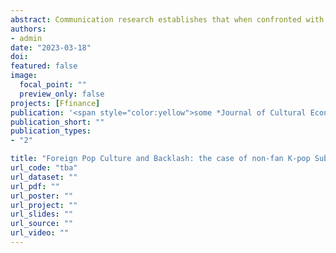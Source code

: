 ```yaml
---
abstract: Communication research establishes that when confronted with information contradicting their beliefs, people tend to ‘backlash’ by doubling down on their prior. Can international popular culture be the context of backlash? This paper analyzes two K-pop Subreddits (r/WeHateKpop and r/Cringetopia) populated by non-fans. A particular focus is given to their attitudinal changes upon being exposed to news stories about South Korea. I argue that a heavy dose of positive news stories about South Korea triggers non-fans as they associate K-pop with the country. This exposure leads to backlash, resulting in increased engagement with the posts critical of K-pop in the two Subreddits. I present a series of econometric evidence strongly supportive of this argument. The paper is a rare large-N study on the non-fans of K-pop. It offers implications for cultural economics, demonstrating how seemingly irrelevant news stories can have profound effects on individuals’ engagement with foreign cultures.
authors:
- admin
date: "2023-03-18"
doi: 
featured: false
image:
  focal_point: ""
  preview_only: false
projects: [Ffinance]
publication: '<span style="color:yellow">some *Journal of Cultural Economics* text</span> **Accepted for Publication**'
publication_short: ""
publication_types:
- "2"

title: "Foreign Pop Culture and Backlash: the case of non-fan K-pop Subreddits during the pandemic"
url_code: "tba"
url_dataset: ""
url_pdf: ""
url_poster: ""
url_project: ""
url_slides: ""
url_source: ""
url_video: ""
---
```

